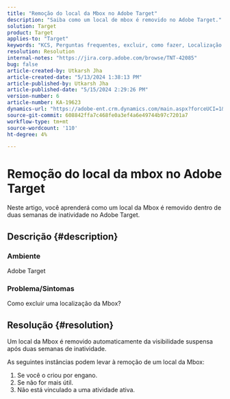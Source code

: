 ```yaml
---
title: "Remoção do local da Mbox no Adobe Target"
description: "Saiba como um local de mbox é removido no Adobe Target."
solution: Target
product: Target
applies-to: "Target"
keywords: "KCS, Perguntas frequentes, excluir, como fazer, Localização da mbox, Adobe Target"
resolution: Resolution
internal-notes: "https://jira.corp.adobe.com/browse/TNT-42085"
bug: false
article-created-by: Utkarsh Jha
article-created-date: "5/13/2024 1:38:13 PM"
article-published-by: Utkarsh Jha
article-published-date: "5/15/2024 2:29:26 PM"
version-number: 6
article-number: KA-19623
dynamics-url: "https://adobe-ent.crm.dynamics.com/main.aspx?forceUCI=1&pagetype=entityrecord&etn=knowledgearticle&id=0db8f904-2e11-ef11-9f8a-6045bd006c82"
source-git-commit: 608842ffa7c468fe0a3ef4a6e49744b97c7201a7
workflow-type: tm+mt
source-wordcount: '110'
ht-degree: 4%

---
```


# Remoção do local da mbox no Adobe Target


Neste artigo, você aprenderá como um local da Mbox é removido dentro de duas semanas de inatividade no Adobe Target.

## Descrição {#description}


### Ambiente

Adobe Target

### Problema/Sintomas

Como excluir uma localização da Mbox?


## Resolução {#resolution}


Um local da Mbox é removido automaticamente da visibilidade suspensa após duas semanas de inatividade.

As seguintes instâncias podem levar à remoção de um local da Mbox:

1. Se você o criou por engano.
2. Se não for mais útil.
3. Não está vinculado a uma atividade ativa.

